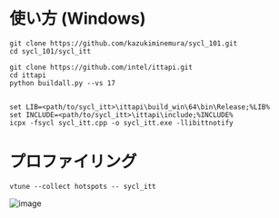 # 使い方 (Windows)
```
git clone https://github.com/kazukiminemura/sycl_101.git
cd sycl_101/sycl_itt

git clone https://github.com/intel/ittapi.git
cd ittapi
python buildall.py --vs 17


set LIB=<path/to/sycl_itt>\ittapi\build_win\64\bin\Release;%LIB%
set INCLUDE=<path/to/sycl_itt>\ittapi\include;%INCLUDE%
icpx -fsycl sycl_itt.cpp -o sycl_itt.exe -llibittnotify
```

# プロファイリング
```
vtune --collect hotspots -- sycl_itt
```


![image](https://github.com/user-attachments/assets/dbc88fce-8b71-409c-b347-41f7efd29a25)
